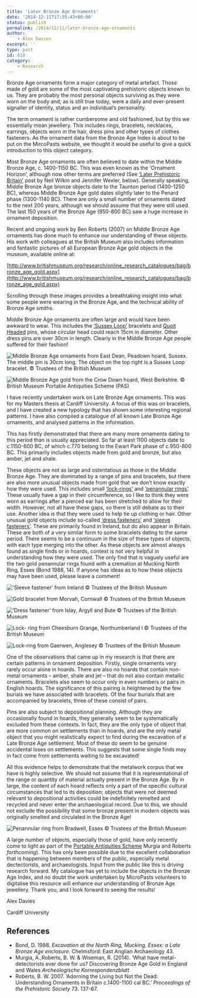 ```yaml
---
title: 'Later Bronze Age Ornaments'
date: '2014-12-11T17:35:43+00:00'
status: publish
permalink: /2014/12/11/later-bronze-age-ornaments
author: 
    - Alex Davies
excerpt: ''
type: post
id: 810
category:
    - Research
---
```

Bronze Age ornaments form a major category of metal artefact. Those made of gold are some of the most captivating prehistoric objects known to us. They are probably the most personal objects surviving as they were worn on the body and, as is still true today, were a daily and ever-present signaller of identity, status and an individual’s personality.

The term ornament is rather cumbersome and old fashioned, but by this we essentially mean jewellery. This includes rings, bracelets, necklaces, earrings, objects worn in the hair, dress pins and other types of clothes fasteners. As the ornament data from the Bronze Age Index is about to be put on the MircoPasts website, we thought it would be useful to give a quick introduction to this object category.

Most Bronze Age ornaments are often believed to date within the Middle Bronze Age, c. 1400-1150 BC. This was even known as the ‘Ornament Horizon’, although now other terms are preferred (See [‘Later Prehistoric Britain’](https://blog.micropasts.org/2014/06/20/later-prehistoric-britain-the-development-of-bronze-age-metal-objects/) post by Neil Wilkin and Jennifer Wexler, below). Generally speaking, Middle Bronze Age bronze objects date to the Taunton period (1400-1250 BC), whereas Middle Bronze Age gold dates slightly later to the Penard phase (1300-1140 BC). There are only a small number of ornaments dated to the next 200 years, although we should assume that they were still used. The last 150 years of the Bronze Age (950-800 BC) saw a huge increase in ornament deposition.

Recent and ongoing work by Ben Roberts (2007) on Middle Bronze Age ornaments has done much to enhance our understanding of these objects. His work with colleagues at the British Museum also includes information and fantastic pictures of all European Bronze Age gold objects in the museum, available online at:

[http://www.britishmuseum.org/research/online_research_catalogues/bag/bronze_age_gold.aspx](http://www.britishmuseum.org/research/online_research_catalogues/bag/bronze_age_gold.aspx)

Scrolling through these images provides a breathtaking insight into what some people were wearing in the Bronze Age, and the technical ability of Bronze Age smiths.

Middle Bronze Age ornaments are often large and would have been awkward to wear. This includes the [‘Sussex Loop’](http://sussexpast.co.uk/learning/learning-at-lewes-castle/prehistory-what-is-it/sussex-loop-bronze-age) bracelets and [Quoit Headed](http://finds.org.uk/bronzeage/objects/pins) pins, whose circular head could reach 15cm in diameter. Other dress pins are over 30cm in length. Clearly in the Middle Bronze Age people suffered for their fashion!

![Middle Bronze Age ornaments from East Dean, Peadown hoard, Sussex. The middle pin is 30cm long. The object on the top right is a Sussex Loop bracelet. © Trustees of the British Museum](../../../../uploads/2014/12/East-Dean-hoard.jpg)

![Middle Bronze Age gold from the Crow Down hoard, West Berkshire. © British Museum Portable Antiquities Scheme (PAS)](../../../../uploads/2014/12/Crow-Down.jpg)

I have recently undertaken work on Late Bronze Age ornaments. This was for my Masters thesis at Cardiff University. A focus of this was on bracelets, and I have created a new typology that has shown some interesting regional patterns. I have also compiled a catalogue of all known Late Bronze Age ornaments, and analysed patterns in the information.

This has firstly demonstrated that there are many more ornaments dating to this period than is usually appreciated. So far at least 1100 objects date to c.1150-600 BC, of which c.770 belong to the Ewart Park phase of c.950-800 BC. This primarily includes objects made from gold and bronze, but also amber, jet and shale.

These objects are not as large and ostentatious as those in the Middle Bronze Age. They are dominated by a range of pins and bracelets, but there are also more unusual objects made from gold that we don’t know exactly how they were used. This includes small [‘lock-rings’](http://finds.org.uk/bronzeage/objects/lock-rings) and [‘penannular rings’](http://finds.org.uk/bronzeage/objects/penannular-rings). These usually have a gap in their circumference, so I like to think they were worn as earrings after a pierced ear has been stretched to allow for their width. However, not all have these gaps, so there is still debate as to their use. Another idea is that they were used to help tie up clothing or hair. Other unusual gold objects include so-called [‘dress fasteners’](http://finds.org.uk/bronzeage/objects/dress-fasteners) and [‘sleeve fasteners’](http://finds.org.uk/bronzeage/objects/sleeve-fasteners). These are primarily found in Ireland, but do also appear in Britain. These are both of a very similar form to some bracelets dating to the same period. There seems to be a continuum in the size of these types of objects, with each type merging into the other. As these objects are almost always found as single finds or in hoards, context is not very helpful in understanding how they were used. The only find that is vaguely useful are the two gold penannular rings found with a cremation at Mucking North Ring, Essex (Bond 1988, 14). If anyone has ideas as to how these objects may have been used, please leave a comment!

![‘Sleeve fastener’ from Ireland © Trustees of the British Museum](../../../../uploads/2014/12/Sleeve-fastener.jpg)

![Gold bracelet from Morvah, Cornwall © Trustees of the British Museum](../../../../uploads/2014/12/Morvah-bracelet.jpg)

![‘Dress fastener’ from Islay, Argyll and Bute © Trustees of the British Museum](../../../../uploads/2014/12/Dress-fastener-Islay.jpg)

![Lock- ring from Cheesburn Grange, Northumberland l © Trustees of the British Museum](../../../../uploads/2014/12/Cheesburn-Grange-lock-ring.jpg)

![Lock-ring from Gaerwen, Anglesey © Trustees of the British Museum](../../../../uploads/2014/12/Gaerwen-Lock-Ring.jpg)

One of the observations that came up in my research is that there are certain patterns in ornament deposition. Firstly, single ornaments very rarely occur alone in hoards. There are also no hoards that contain non-metal ornaments – amber, shale and jet – that do not also contain metallic ornaments. Bracelets also seem to occur only in even numbers or pairs in English hoards. The significance of this pairing is heightened by the few burials we have associated with bracelets. Of the four burials that are accompanied by bracelets, three of these consist of pairs.

Pins are also subject to depositional planning. Although they are occasionally found in hoards, they generally seem to be systematically excluded from these contexts. In fact, they are the only type of object that are more common on settlements than in hoards, and are the only metal object that you might realistically expect to find during the excavation of a Late Bronze Age settlement. Most of these do seem to be genuine accidental loses on settlements. This suggests that some single finds may in fact come from settlements waiting to be excavated!

All this evidence helps to demonstrate that the metalwork corpus that we have is highly selective. We should not assume that it is representational of the range or quantity of material actually present in the Bronze Age. By in large, the content of each hoard reflects only a part of the specific cultural circumstances that led to its deposition; objects that were not deemed relevant to depositional activities could be indefinitely remelted and recycled and never enter the archaeological record. Due to this, we should not exclude the possibility that some bronze present in modern objects was originally smelted and circulated in the Bronze Age!

![Penannular ring from Bradwell, Essex © Trustees of the British Museum](../../../../uploads/2014/12/Bradwell-penannular-ring.jpg) 

A large number of objects, especially those of gold, have only recently come to light as part of the [Portable Antiquities Scheme](http://www.finds.org.uk) Murgia and Roberts *forthcoming*). This has only been possible due to the excellent collaboration that is happening between members of the public, especially metal dectectorists, and archaeologists. Input from the public like this is driving research forward. My catalogue has yet to include the objects in the Bronze Age Index, and no doubt the work undertaken by MicroPasts volunteers to digitalise this resource will enhance our understanding of Bronze Age jewellery. Thank you, and I look forward to seeing the results!

Alex Davies

Cardiff University

## References

* Bond, D. 1988. *Excavation at the North Ring, Mucking, Essex: a Late Bronze Age enclosure*. Chelmsford: East Anglian Archaeology 43.
* Murgia, A.,Roberts, B. W. & Wiseman, R. (2014). ‘What have metal-detectorists ever done for us? Discovering Bronze Age Gold in England and Wales *Archeologische Korrespondenzblatt*
* Roberts, B. W. 2007. ‘Adorning the Living but Not the Dead: Understanding Ornaments in Britain c.1400-1100 cal BC.’ *Proceedings of the Prehistoric Society* 73. 137-67.